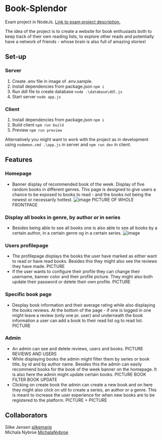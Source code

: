 # Book-Splendor
Exam project in NodeJs.
[Link to exam project description.](https://docs.google.com/document/d/1j1CeNNemhCCEhuVvSgk5E1cxRZFJT5AY8TkRGTp2428/edit#)

The idea of the project is to create a website for book enthusiasts both to keep track of their own reading lists, to explore other reads and potentially have a network of friends - whose brain is also full of amazing stories!

## Set-up

### Server
1. Create .env file in image of .env.sample.
2. Install dependencies from package.json `npm i`
3. Run ddl file to create database `node .\database\ddl.js`
4. Start server `node app.js`

### Client
1. Install dependencies from package.json `npm i`
2. Build client `npm run build`
3. Preview `npm run preview`

Alternatively you might want to work with the project as in development using `nodemon.cmd .\app.js` in server and `npm run dev` in client.

## Features

### Homepage
- Banner display of recommended book of the week. Display of five random books in different genres. This page is designed to give users a chance to be exposed to books to read - and the books not being the newest or necessarily hottest.
![image](https://user-images.githubusercontent.com/82261201/214081452-45d2246f-229c-4698-8ddd-8c772a34f439.png)
   PICTURE OF WHOLE FRONTPAGE
 
### Display all books in genre, by author or in series
- Besides being able to see all books one is also able to see all books by a certain author, in a certain genre og in a certain series. 
 ![image](https://user-images.githubusercontent.com/82261201/214083054-081e07b7-e47d-49db-969f-7c9741f7e0be.png)

### Users profilepage
- The profilepage displays the books the user have marked as either want to read or have read books. Besides this they might also see the reviews they have made.
  PICTURE
- If the user wants to configure their profile they can change their username, banner color and their profile picture. They might also both update their password or delete their own profile.
  PICTURE

### Specific book page
- Desplay book information and their average rating while also displaying the books reviews. At the bottom of the page - if one is logged in one might leave a review (only one pr. user) and underneath the book information a user can add a book to their read list og to read list.
  PICTURE

### Admin
- An admin can see and delete reviews, users and books.
  PICTURE REVIEWS AND USERS
- While displaying books the admin might filter them by series or book title, by id and by author name. Besides this the admin can easily recommend books for the book of the week banner on the homepage. It is also here the admin might update certain books.
  PICTURE BOOK FILTER
  BOOK UPDATE
- Clicking on create book the admin can create a new book and on here they might also click on util to create a series, an author or a genre. This is meant to increase the user experience for when new books are to be registered to the platform.
  PICTURE + PICTURE


## Collaborators
Silke Jensen [silkemarie](https://github.com/silkemarie)  
Michala Nybroe [MichalaNybroe](https://github.com/MichalaNybroe)  

